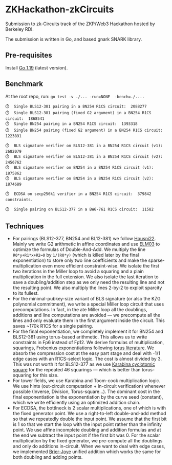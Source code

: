 # ZKHackathon-zkCircuits
Submission to zk-Circuits track of the ZKP/Web3 Hackathon hosted by Berkeley RDI.

The submission is written in Go, and based gnark SNARK library.

## Pre-requisites
Install [Go 1.19](https://go.dev/doc/install) (latest version).

## Benchmark
At the root repo, run: `go test -v ./... -run=NONE  -bench=./....`

```
⏱️  Single BLS12-381 pairing in a BN254 R1CS circuit:  2088277
⏱️  Single BLS12-381 pairing (fixed G2 argument) in a BN254 R1CS circuit:  1868541
⏱️  Single BN254 pairing in a BN254 R1CS circuit:  1393318
⏱️  Single BN254 pairing (fixed G2 argument) in a BN254 R1CS circuit:  1223891

⏱️  BLS signature verifier on BLS12-381 in a BN254 R1CS circuit (v1):  2682079
⏱️  BLS signature verifier on BLS12-381 in a BN254 R1CS circuit (v2):  2456762
⏱️  BLS signature verifier on BN254 in a BN254 R1CS circuit (v1):  1875862
⏱️  BLS signature verifier on BN254 in a BN254 R1CS circuit (v2):  1874689

⏱️  ECDSA on secp256k1 verifier in a BN254 R1CS circuit:  379842 constraints.

⏱️  Single pairing on BLS12-377 in a BW6-761 R1CS circuit:  11582
```

## Techniques
- For pairings (BLS12-377, BN254 and BL12-381) we follow [Housni22](https://eprint.iacr.org/2022/1162). Mainly we write G2 arithmetic in affine coordinates and use [ELM03](https://arxiv.org/pdf/math/0208038.pdf) to optimize the formulas of Double-And-Add. We multiply the line `R0*y+R1*x+R2=0` by `1/(R0*y)` (which is killed later by the final exponentiation) to store only two line coefficients and make the sparse-multiplication even more efficient constraint-wise. We isolate the first two iterations in the Miller loop to avoid a squaring and a plain multiplication in the full extension. We also isolate the last iteration to save a doubling/addition step as we only need the resulting line and not the resulting point. We also multiply the lines 2-by-2 to exploit sparcity to its fullest.
- For the minimal-pubkey-size variant of BLS signature (or also the KZG polynomial commitment), we write a special Miller loop circuit that uses precomputations. In fact, in the ate Miller loop all the doublings, additions and line computations are avoided — we precompute all the lines and only evaluate them in the first argument inside the circuit. This saves ~170k R1CS for a single pairing.
- For the final exponentiation, we completely implement it for BN254 and BLS12-381 using torus-based arithmetic. This allows us to write constraints in Fp6 instead of Fp12. We derive formulas of multiplication, squarings, Frobenius exponentiations following [torus literature](https://www.math.uci.edu/~asilverb/bibliography/ceilidh.pdf). We absorb the compression cost at the easy part stage and deal with -1/1 edge cases with an R1CS-select logic. The cost is almost divided by 3. This was not worth it for BLS12-377 as we use [Karabina cyclotomic square](https://eprint.iacr.org/2010/542.pdf) for the repeated 46 squarings — which is better than torus-squaring for this size.
- For tower fields, we use Karabina and Toom-cook multiplication logic. We use hints (out-circuit computation + in-circuit verification) whenever possible (Inverse, Division, Torus-square...). The dominant cost in the final exponentiation is the exponentiation by the curve seed (constant), which we write efficiently using an optimized addition chain.
- For ECDSA, the bottlneck is 2 scalar multiplications, one of which is with the fixed generator point. We use a right-to-left double-and-add method so that we repeatedly double the input point. We assume that the first bit is 1 so that we start the loop with the input point rather than the infinity point. We use affine incomplete doubling and addition formulas and at the end we subtract the input point if the first bit was 0. For the scalar multiplication by the fixed generator, we pre-compute all the doublings and only do additions in-circuit. When we want to deal with edge cases, we implemented [Brier-Joye](https://www.iacr.org/archive/ches2006/28/28.pdf) unified addition which works the same for both doubling and adding points.
